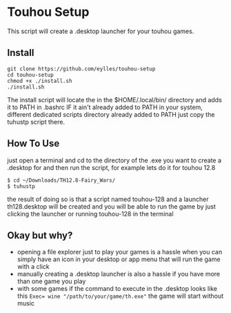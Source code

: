 # Touhou Setup

This script will create a .desktop launcher for your touhou games.

## Install

```
git clone https://github.com/eylles/touhou-setup
cd touhou-setup
chmod +x ./install.sh
./install.sh
```
The install script will locate the in the $HOME/.local/bin/ directory and adds it to PATH in .bashrc IF it ain't already added to PATH in your system, different dedicated scripts directory already added to PATH just copy the tuhustp script there.

## How To Use

just open a terminal and cd to the directory of the .exe you want to create a .desktop for and then run the script, for example lets do it for touhou 12.8
```
$ cd ~/Downloads/TH12.8-Fairy_Wars/
$ tuhustp
```
the result of doing so is that a script named touhou-128 and a launcher th128.desktop will be created and you will be able to run the game by just clicking the launcher or running touhou-128 in the terminal

## Okay but why?

- opening a file explorer just to play your games is a hassle when you can simply have an icon in your desktop or app menu that will run the game with a click
- manually creating a .desktop launcher is also a hassle if you have more than one game you play
- with some games if the command to execute in the .desktop looks like this ```Exec= wine "/path/to/your/game/th.exe"``` the game will start without music

